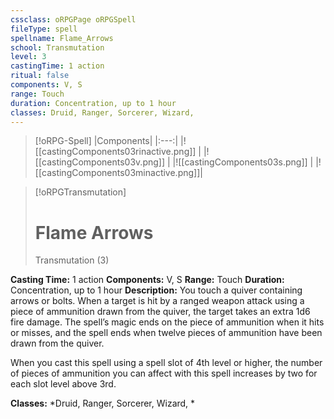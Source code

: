 ```yaml
---
cssclass: oRPGPage oRPGSpell
fileType: spell
spellname: Flame_Arrows
school: Transmutation
level: 3
castingTime: 1 action
ritual: false
components: V, S
range: Touch
duration: Concentration, up to 1 hour
classes: Druid, Ranger, Sorcerer, Wizard,
---
```

> [!oRPG-Spell]
> |Components|
> |:---:|
> |![[castingComponents03rinactive.png]] |
> |![[castingComponents03v.png]] |
> |![[castingComponents03s.png]] |
> |![[castingComponents03minactive.png]]|

> [!oRPGTransmutation]
>#  Flame Arrows
> Transmutation  (3)

**Casting Time:** 1 action
**Components:** V, S
**Range:** Touch
**Duration:**  Concentration, up to 1 hour
**Description:**
You touch a quiver containing arrows or bolts. When a target is hit by a ranged weapon attack using a piece of ammunition drawn from the quiver, the target takes an extra 1d6 fire damage. The spell’s magic ends on the piece of ammunition when it hits or misses, and the spell ends when twelve pieces of ammunition have been drawn from the quiver.

When you cast this spell using a spell slot of 4th level or higher, the number of pieces of ammunition you can affect with this spell increases by two for each slot level above 3rd.

**Classes:**  *Druid, Ranger, Sorcerer, Wizard, *



